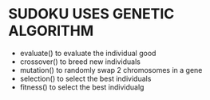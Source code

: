 # SUDOKU USES GENETIC ALGORITHM

- evaluate() to evaluate the individual good
- crossover() to breed new individuals
- mutation() to randomly swap 2 chromosomes in a gene 
- selection() to select the best individuals
- fitness() to select the best individualg